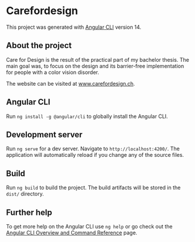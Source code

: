 # Carefordesign

This project was generated with [Angular CLI](https://github.com/angular/angular-cli) version 14.

## About the project

Care for Design is the result of the practical part of my bachelor thesis. The main goal was, to focus on the design and
its barrier-free
implementation for people with a color vision disorder.

The website can be visited at www.carefordesign.ch.

## Angular CLI

Run `ng install -g @angular/cli` to globally install the Angular CLI.

## Development server

Run `ng serve` for a dev server. Navigate to `http://localhost:4200/`. The application will automatically reload if you
change any of the source files.

## Build

Run `ng build` to build the project. The build artifacts will be stored in the `dist/` directory.

## Further help

To get more help on the Angular CLI use `ng help` or go check out
the [Angular CLI Overview and Command Reference](https://angular.io/cli) page.
